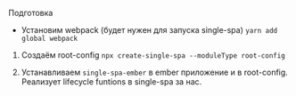Подготовка
- Установим webpack (будет нужен для запуска single-spa) `yarn add global webpack`

1. Создаём root-config
`npx create-single-spa --moduleType root-config`

2. Устанавливаем `single-spa-ember` в ember приложение и в root-config. Реализует lifecycle funtions в single-spa за нас.

